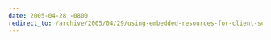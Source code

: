 ```yaml
---
date: 2005-04-28 -0800
redirect_to: /archive/2005/04/29/using-embedded-resources-for-client-scripts.aspx/
---
```

